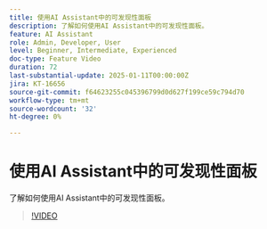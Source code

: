 ```yaml
---
title: 使用AI Assistant中的可发现性面板
description: 了解如何使用AI Assistant中的可发现性面板。
feature: AI Assistant
role: Admin, Developer, User
level: Beginner, Intermediate, Experienced
doc-type: Feature Video
duration: 72
last-substantial-update: 2025-01-11T00:00:00Z
jira: KT-16656
source-git-commit: f64623255c045396799d0d627f199ce59c794d70
workflow-type: tm+mt
source-wordcount: '32'
ht-degree: 0%

---
```



# 使用AI Assistant中的可发现性面板

了解如何使用AI Assistant中的可发现性面板。

>[!VIDEO](https://video.tv.adobe.com/v/3440962/?learn=on&enablevpops)
